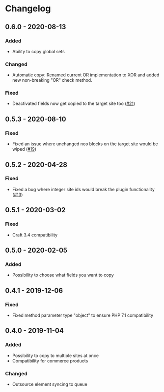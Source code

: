 # Changelog

## 0.6.0 - 2020-08-13
### Added
- Ability to copy global sets
### Changed
- Automatic copy: Renamed current OR implementation to XOR and added new non-breaking "OR" check method.
### Fixed
- Deactivated fields now get copied to the target site too ([#21](https://github.com/Goldinteractive/craft3-sitecopy/issues/21))

## 0.5.3 - 2020-08-10
### Fixed
- Fixed an issue where unchanged neo blocks on the target site would be wiped ([#19](https://github.com/Goldinteractive/craft3-sitecopy/issues/19))

## 0.5.2 - 2020-04-28
### Fixed
- Fixed a bug where integer site ids would break the plugin functionality ([#13](https://github.com/Goldinteractive/craft3-sitecopy/issues/13))

## 0.5.1 - 2020-03-02
### Fixed
- Craft 3.4 compatibility

## 0.5.0 - 2020-02-05
### Added
- Possibility to choose what fields you want to copy

## 0.4.1 - 2019-12-06
### Fixed
- Fixed method parameter type "object" to ensure PHP 7.1 compatibility

## 0.4.0 - 2019-11-04
### Added
- Possibility to copy to multiple sites at once
- Compatibility for commerce products

### Changed
- Outsource element syncing to queue

